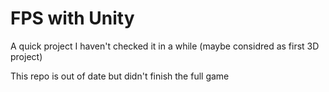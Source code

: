 # FPS with Unity
A quick project I haven't checked it in a while (maybe considred as first 3D project)

This repo is out of date but didn't finish the full game 
